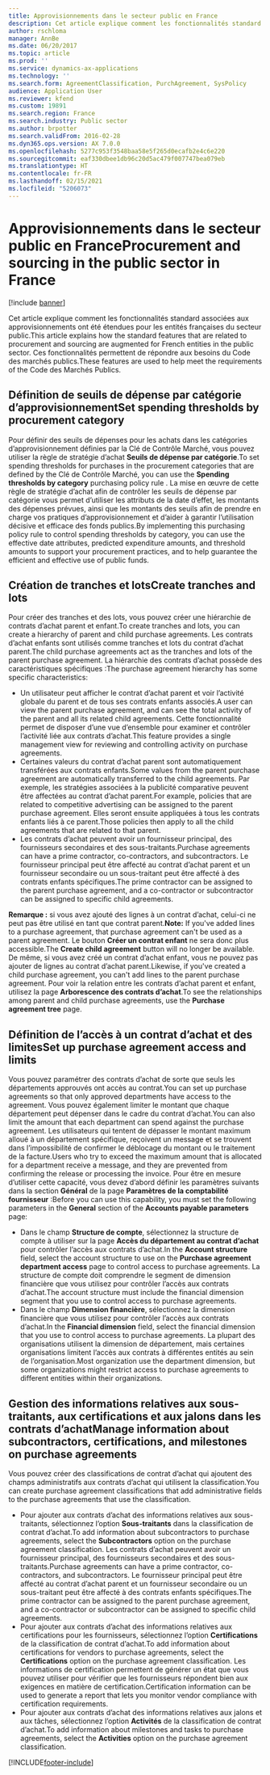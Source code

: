 ```yaml
---
title: Approvisionnements dans le secteur public en France
description: Cet article explique comment les fonctionnalités standard associées aux approvisionnements ont été étendues pour les entités françaises du secteur public. Ces fonctionnalités permettent de répondre aux besoins du Code des marchés publics.
author: rschloma
manager: AnnBe
ms.date: 06/20/2017
ms.topic: article
ms.prod: ''
ms.service: dynamics-ax-applications
ms.technology: ''
ms.search.form: AgreementClassification, PurchAgreement, SysPolicy
audience: Application User
ms.reviewer: kfend
ms.custom: 19891
ms.search.region: France
ms.search.industry: Public sector
ms.author: brpotter
ms.search.validFrom: 2016-02-28
ms.dyn365.ops.version: AX 7.0.0
ms.openlocfilehash: 5277c953f3548baa58e5f265d0ecafb2e4c6e220
ms.sourcegitcommit: eaf330dbee1db96c20d5ac479f007747bea079eb
ms.translationtype: HT
ms.contentlocale: fr-FR
ms.lasthandoff: 02/15/2021
ms.locfileid: "5206073"
---
```

# <a name="procurement-and-sourcing-in-the-public-sector-in-france"></a><span data-ttu-id="b357c-104">Approvisionnements dans le secteur public en France</span><span class="sxs-lookup"><span data-stu-id="b357c-104">Procurement and sourcing in the public sector in France</span></span>

[!include [banner](../includes/banner.md)]

<span data-ttu-id="b357c-105">Cet article explique comment les fonctionnalités standard associées aux approvisionnements ont été étendues pour les entités françaises du secteur public.</span><span class="sxs-lookup"><span data-stu-id="b357c-105">This article explains how the standard features that are related to procurement and sourcing are augmented for French entities in the public sector.</span></span> <span data-ttu-id="b357c-106">Ces fonctionnalités permettent de répondre aux besoins du Code des marchés publics.</span><span class="sxs-lookup"><span data-stu-id="b357c-106">These features are used to help meet the requirements of the Code des Marchés Publics.</span></span> 

<a name="set-spending-thresholds-by-procurement-category"></a><span data-ttu-id="b357c-107">Définition de seuils de dépense par catégorie d’approvisionnement</span><span class="sxs-lookup"><span data-stu-id="b357c-107">Set spending thresholds by procurement category</span></span>
-----------------------------------------------

<span data-ttu-id="b357c-108">Pour définir des seuils de dépenses pour les achats dans les catégories d’approvisionnement définies par la Clé de Contrôle Marché, vous pouvez utiliser la règle de stratégie d’achat **Seuils de dépense par catégorie**.</span><span class="sxs-lookup"><span data-stu-id="b357c-108">To set spending thresholds for purchases in the procurement categories that are defined by the Clé de Contrôle Marché, you can use the **Spending thresholds by category** purchasing policy rule .</span></span> <span data-ttu-id="b357c-109">La mise en œuvre de cette règle de stratégie d’achat afin de contrôler les seuils de dépense par catégorie vous permet d’utiliser les attributs de la date d’effet, les montants des dépenses prévues, ainsi que les montants des seuils afin de prendre en charge vos pratiques d’approvisionnement et d’aider à garantir l’utilisation décisive et efficace des fonds publics.</span><span class="sxs-lookup"><span data-stu-id="b357c-109">By implementing this purchasing policy rule to control spending thresholds by category, you can use the effective date attributes, predicted expenditure amounts, and threshold amounts to support your procurement practices, and to help guarantee the efficient and effective use of public funds.</span></span>

## <a name="create-tranches-and-lots"></a><span data-ttu-id="b357c-110">Création de tranches et lots</span><span class="sxs-lookup"><span data-stu-id="b357c-110">Create tranches and lots</span></span>
<span data-ttu-id="b357c-111">Pour créer des tranches et des lots, vous pouvez créer une hiérarchie de contrats d’achat parent et enfant.</span><span class="sxs-lookup"><span data-stu-id="b357c-111">To create tranches and lots, you can create a hierarchy of parent and child purchase agreements.</span></span> <span data-ttu-id="b357c-112">Les contrats d’achat enfants sont utilisés comme tranches et lots du contrat d’achat parent.</span><span class="sxs-lookup"><span data-stu-id="b357c-112">The child purchase agreements act as the tranches and lots of the parent purchase agreement.</span></span> <span data-ttu-id="b357c-113">La hiérarchie des contrats d’achat possède des caractéristiques spécifiques :</span><span class="sxs-lookup"><span data-stu-id="b357c-113">The purchase agreement hierarchy has some specific characteristics:</span></span>

-   <span data-ttu-id="b357c-114">Un utilisateur peut afficher le contrat d’achat parent et voir l’activité globale du parent et de tous ses contrats enfants associés.</span><span class="sxs-lookup"><span data-stu-id="b357c-114">A user can view the parent purchase agreement, and can see the total activity of the parent and all its related child agreements.</span></span> <span data-ttu-id="b357c-115">Cette fonctionnalité permet de disposer d’une vue d’ensemble pour examiner et contrôler l’activité liée aux contrats d’achat.</span><span class="sxs-lookup"><span data-stu-id="b357c-115">This feature provides a single management view for reviewing and controlling activity on purchase agreements.</span></span>
-   <span data-ttu-id="b357c-116">Certaines valeurs du contrat d’achat parent sont automatiquement transférées aux contrats enfants.</span><span class="sxs-lookup"><span data-stu-id="b357c-116">Some values from the parent purchase agreement are automatically transferred to the child agreements.</span></span> <span data-ttu-id="b357c-117">Par exemple, les stratégies associées à la publicité comparative peuvent être affectées au contrat d’achat parent.</span><span class="sxs-lookup"><span data-stu-id="b357c-117">For example, policies that are related to competitive advertising can be assigned to the parent purchase agreement.</span></span> <span data-ttu-id="b357c-118">Elles seront ensuite appliquées à tous les contrats enfants liés à ce parent.</span><span class="sxs-lookup"><span data-stu-id="b357c-118">Those policies then apply to all the child agreements that are related to that parent.</span></span>
-   <span data-ttu-id="b357c-119">Les contrats d’achat peuvent avoir un fournisseur principal, des fournisseurs secondaires et des sous-traitants.</span><span class="sxs-lookup"><span data-stu-id="b357c-119">Purchase agreements can have a prime contractor, co-contractors, and subcontractors.</span></span> <span data-ttu-id="b357c-120">Le fournisseur principal peut être affecté au contrat d’achat parent et un fournisseur secondaire ou un sous-traitant peut être affecté à des contrats enfants spécifiques.</span><span class="sxs-lookup"><span data-stu-id="b357c-120">The prime contractor can be assigned to the parent purchase agreement, and a co-contractor or subcontractor can be assigned to specific child agreements.</span></span>

<span data-ttu-id="b357c-121">**Remarque :** si vous avez ajouté des lignes à un contrat d’achat, celui-ci ne peut pas être utilisé en tant que contrat parent.</span><span class="sxs-lookup"><span data-stu-id="b357c-121">**Note:** If you've added lines to a purchase agreement, that purchase agreement can't be used as a parent agreement.</span></span> <span data-ttu-id="b357c-122">Le bouton **Créer un contrat enfant** ne sera donc plus accessible.</span><span class="sxs-lookup"><span data-stu-id="b357c-122">The **Create child agreement** button will no longer be available.</span></span> <span data-ttu-id="b357c-123">De même, si vous avez créé un contrat d’achat enfant, vous ne pouvez pas ajouter de lignes au contrat d’achat parent.</span><span class="sxs-lookup"><span data-stu-id="b357c-123">Likewise, if you've created a child purchase agreement, you can't add lines to the parent purchase agreement.</span></span> <span data-ttu-id="b357c-124">Pour voir la relation entre les contrats d’achat parent et enfant, utilisez la page **Arborescence des contrats d’achat**.</span><span class="sxs-lookup"><span data-stu-id="b357c-124">To see the relationships among parent and child purchase agreements, use the **Purchase agreement tree** page.</span></span>

## <a name="set-up-purchase-agreement-access-and-limits"></a><span data-ttu-id="b357c-125">Définition de l’accès à un contrat d’achat et des limites</span><span class="sxs-lookup"><span data-stu-id="b357c-125">Set up purchase agreement access and limits</span></span>
<span data-ttu-id="b357c-126">Vous pouvez paramétrer des contrats d’achat de sorte que seuls les départements approuvés ont accès au contrat.</span><span class="sxs-lookup"><span data-stu-id="b357c-126">You can set up purchase agreements so that only approved departments have access to the agreement.</span></span> <span data-ttu-id="b357c-127">Vous pouvez également limiter le montant que chaque département peut dépenser dans le cadre du contrat d’achat.</span><span class="sxs-lookup"><span data-stu-id="b357c-127">You can also limit the amount that each department can spend against the purchase agreement.</span></span> <span data-ttu-id="b357c-128">Les utilisateurs qui tentent de dépasser le montant maximum alloué à un département spécifique, reçoivent un message et se trouvent dans l’impossibilité de confirmer le déblocage du montant ou le traitement de la facture.</span><span class="sxs-lookup"><span data-stu-id="b357c-128">Users who try to exceed the maximum amount that is allocated for a department receive a message, and they are prevented from confirming the release or processing the invoice.</span></span> <span data-ttu-id="b357c-129">Pour être en mesure d’utiliser cette capacité, vous devez d’abord définir les paramètres suivants dans la section **Général** de la page **Paramètres de la comptabilité fournisseur** :</span><span class="sxs-lookup"><span data-stu-id="b357c-129">Before you can use this capability, you must set the following parameters in the **General** section of the **Accounts payable parameters** page:</span></span>

-   <span data-ttu-id="b357c-130">Dans le champ **Structure de compte**, sélectionnez la structure de compte à utiliser sur la page **Accès du département au contrat d’achat** pour contrôler l’accès aux contrats d’achat.</span><span class="sxs-lookup"><span data-stu-id="b357c-130">In the **Account structure** field, select the account structure to use on the **Purchase agreement department access** page to control access to purchase agreements.</span></span> <span data-ttu-id="b357c-131">La structure de compte doit comprendre le segment de dimension financière que vous utilisez pour contrôler l’accès aux contrats d’achat.</span><span class="sxs-lookup"><span data-stu-id="b357c-131">The account structure must include the financial dimension segment that you use to control access to purchase agreements.</span></span>
-   <span data-ttu-id="b357c-132">Dans le champ **Dimension financière**, sélectionnez la dimension financière que vous utilisez pour contrôler l’accès aux contrats d’achat.</span><span class="sxs-lookup"><span data-stu-id="b357c-132">In the **Financial dimension** field, select the financial dimension that you use to control access to purchase agreements.</span></span> <span data-ttu-id="b357c-133">La plupart des organisations utilisent la dimension de département, mais certaines organisations limitent l’accès aux contrats à différentes entités au sein de l’organisation.</span><span class="sxs-lookup"><span data-stu-id="b357c-133">Most organization use the department dimension, but some organizations might restrict access to purchase agreements to different entities within their organizations.</span></span>

## <a name="manage-information-about-subcontractors-certifications-and-milestones-on-purchase-agreements"></a><span data-ttu-id="b357c-134">Gestion des informations relatives aux sous-traitants, aux certifications et aux jalons dans les contrats d’achat</span><span class="sxs-lookup"><span data-stu-id="b357c-134">Manage information about subcontractors, certifications, and milestones on purchase agreements</span></span>
<span data-ttu-id="b357c-135">Vous pouvez créer des classifications de contrat d’achat qui ajoutent des champs administratifs aux contrats d’achat qui utilisent la classification.</span><span class="sxs-lookup"><span data-stu-id="b357c-135">You can create purchase agreement classifications that add administrative fields to the purchase agreements that use the classification.</span></span>

-   <span data-ttu-id="b357c-136">Pour ajouter aux contrats d’achat des informations relatives aux sous-traitants, sélectionnez l’option **Sous-traitants** dans la classification de contrat d’achat.</span><span class="sxs-lookup"><span data-stu-id="b357c-136">To add information about subcontractors to purchase agreements, select the **Subcontractors** option on the purchase agreement classification.</span></span>  <span data-ttu-id="b357c-137">Les contrats d’achat peuvent avoir un fournisseur principal, des fournisseurs secondaires et des sous-traitants.</span><span class="sxs-lookup"><span data-stu-id="b357c-137">Purchase agreements can have a prime contractor, co-contractors, and subcontractors.</span></span> <span data-ttu-id="b357c-138">Le fournisseur principal peut être affecté au contrat d’achat parent et un fournisseur secondaire ou un sous-traitant peut être affecté à des contrats enfants spécifiques.</span><span class="sxs-lookup"><span data-stu-id="b357c-138">The prime contractor can be assigned to the parent purchase agreement, and a co-contractor or subcontractor can be assigned to specific child agreements.</span></span>
-   <span data-ttu-id="b357c-139">Pour ajouter aux contrats d’achat des informations relatives aux certifications pour les fournisseurs, sélectionnez l’option **Certifications** de la classification de contrat d’achat.</span><span class="sxs-lookup"><span data-stu-id="b357c-139">To add information about certifications for vendors to purchase agreements, select the **Certifications** option on the purchase agreement classification.</span></span> <span data-ttu-id="b357c-140">Les informations de certification permettent de générer un état que vous pouvez utiliser pour vérifier que les fournisseurs répondent bien aux exigences en matière de certification.</span><span class="sxs-lookup"><span data-stu-id="b357c-140">Certification information can be used to generate a report that lets you monitor vendor compliance with certification requirements.</span></span>
-   <span data-ttu-id="b357c-141">Pour ajouter aux contrats d’achat des informations relatives aux jalons et aux tâches, sélectionnez l’option **Activités** de la classification de contrat d’achat.</span><span class="sxs-lookup"><span data-stu-id="b357c-141">To add information about milestones and tasks to purchase agreements, select the **Activities** option on the purchase agreement classification.</span></span>







[!INCLUDE[footer-include](../../includes/footer-banner.md)]
